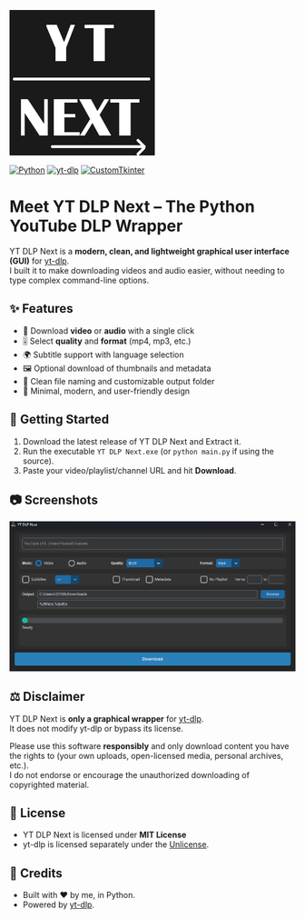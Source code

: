 ![YT DLP Next Icon](icon.png)

[![Python](https://img.shields.io/badge/Python-3.10+-blue.svg)](https://www.python.org/)
[![yt-dlp](https://img.shields.io/badge/yt--dlp-Library-orange.svg)](https://github.com/yt-dlp/yt-dlp)
[![CustomTkinter](https://img.shields.io/badge/UI-CustomTkinter-brightgreen.svg)](https://github.com/TomSchimansky/CustomTkinter)

# Meet YT DLP Next – The Python YouTube DLP Wrapper  

YT DLP Next is a **modern, clean, and lightweight graphical user interface (GUI)** for [yt-dlp](https://github.com/yt-dlp/yt-dlp).  
I built it to make downloading videos and audio easier, without needing to type complex command-line options.  

## ✨ Features  
- 🎥 Download **video** or **audio** with a single click  
- 🎚 Select **quality** and **format** (mp4, mp3, etc.)  
- 🌍 Subtitle support with language selection  
- 🖼 Optional download of thumbnails and metadata  
- 📂 Clean file naming and customizable output folder  
- 🖤 Minimal, modern, and user-friendly design  

## 🚀 Getting Started  
1. Download the latest release of YT DLP Next and Extract it.  
2. Run the executable `YT DLP Next.exe`  (or `python main.py` if using the source).  
3. Paste your video/playlist/channel URL and hit **Download**.  

## 📷 Screenshots  
![YT DLP Next Screenshot](screenshot.png)

## ⚖️ Disclaimer  
YT DLP Next is **only a graphical wrapper** for [yt-dlp](https://github.com/yt-dlp/yt-dlp).  
It does not modify yt-dlp or bypass its license.  

Please use this software **responsibly** and only download content you have the rights to (your own uploads, open-licensed media, personal archives, etc.).  
I do not endorse or encourage the unauthorized downloading of copyrighted material.  

## 📜 License  
- YT DLP Next is licensed under **MIT License** 
- yt-dlp is licensed separately under the [Unlicense](https://github.com/yt-dlp/yt-dlp#license).  

## 🙏 Credits  
- Built with ❤️ by me, in Python.  
- Powered by [yt-dlp](https://github.com/yt-dlp/yt-dlp).  
